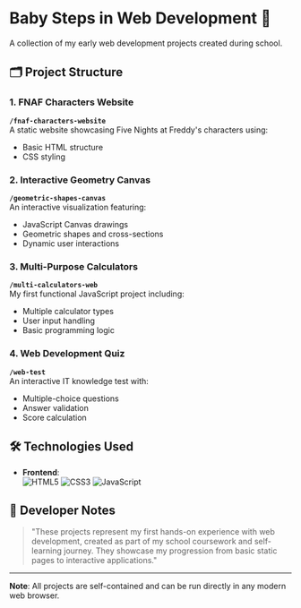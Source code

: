 # Baby Steps in Web Development 🦄

A collection of my early web development projects created during school.

## 🗂 Project Structure

### 1. FNAF Characters Website
**`/fnaf-characters-website`**  
A static website showcasing Five Nights at Freddy's characters using:
- Basic HTML structure
- CSS styling

### 2. Interactive Geometry Canvas
**`/geometric-shapes-canvas`**  
An interactive visualization featuring:
- JavaScript Canvas drawings
- Geometric shapes and cross-sections
- Dynamic user interactions

### 3. Multi-Purpose Calculators
**`/multi-calculators-web`**  
My first functional JavaScript project including:
- Multiple calculator types
- User input handling
- Basic programming logic

### 4. Web Development Quiz
**`/web-test`**  
An interactive IT knowledge test with:
- Multiple-choice questions
- Answer validation
- Score calculation

## 🛠 Technologies Used
- **Frontend**:  
  ![HTML5](https://img.shields.io/badge/-HTML5-E34F26?logo=html5&logoColor=white)
  ![CSS3](https://img.shields.io/badge/-CSS3-1572B6?logo=css3&logoColor=white)
  ![JavaScript](https://img.shields.io/badge/-JavaScript-F7DF1E?logo=javascript&logoColor=black)

## 📝 Developer Notes
> "These projects represent my first hands-on experience with web development, created as part of my school coursework and self-learning journey. They showcase my progression from basic static pages to interactive applications."

---

**Note**: All projects are self-contained and can be run directly in any modern web browser.
